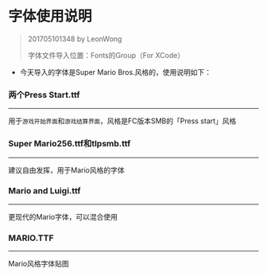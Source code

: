 # 字体使用说明

> 201705101348 by LeonWong
>
> 字体文件导入位置：Fonts的Group（For XCode）

* 今天导入的字体是Super Mario Bros.风格的，使用说明如下：

### 两个Press Start.ttf

---

用于```游戏开始界面```和```游戏结算界面```，风格是FC版本SMB的「Press start」风格

### Super Mario256.ttf和tlpsmb.ttf

---

建议自由发挥，用于Mario风格的字体

### Mario and Luigi.ttf

---

更现代的Mario字体，可以混合使用

### MARIO.TTF

---

Mario风格字体贴图